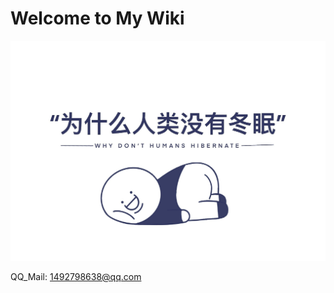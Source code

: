 # **Welcome to My Wiki**

![](https://github.com/AntKing001/Test/blob/main/wiki%20image/IMG_2540.JPG?raw=true)

[//]: # (![]&#40;https://github.com/AntKing001/static/blob/main/IMG_0689.jpeg?raw=true&#41;)
[//]: # (![]&#40;../site/assets/images/image/IMG_2540.JPG&#41;)
QQ_Mail: 1492798638@qq.com




